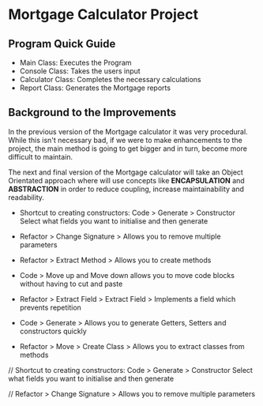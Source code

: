 # Mortgage Calculator Project

## Program Quick Guide

* Main Class: Executes the Program
* Console Class: Takes the users input
* Calculator Class: Completes the necessary calculations
* Report Class: Generates the Mortgage reports

## Background to the Improvements

In the previous version of the Mortgage calculator it was very procedural. While
this isn't necessary bad, if we were to make enhancements to the project, the 
main method is going to get bigger and in turn, become more difficult to maintain.

The next and final version of the Mortgage calculator will take an Object Orientated 
approach where will use concepts like **ENCAPSULATION** and **ABSTRACTION** in order to 
reduce coupling, increase maintainability and readability.

* Shortcut to creating constructors: Code > Generate > Constructor
Select what fields you want to initialise and then generate

* Refactor > Change Signature > Allows you to remove multiple parameters
* Refactor > Extract Method > Allows you to create methods 
* Code > Move up and Move down allows you to move code blocks without having to cut and paste
* Refactor > Extract Field > Extract Field > Implements a field which prevents repetition
* Code > Generate > Allows you to generate Getters, Setters and constructors quickly 
* Refactor > Move > Create Class > Allows you to extract classes from methods 

// Shortcut to creating constructors: Code > Generate > Constructor
Select what fields you want to initialise and then generate

// Refactor > Change Signature > Allows you to remove multiple parameters






